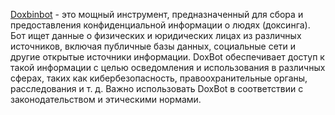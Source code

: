 [Doxbinbot](https://doxbinbot.ru) - это мощный инструмент, предназначенный для сбора и предоставления конфиденциальной информации о людях (доксинга). Бот ищет данные о физических и юридических лицах из различных источников, включая публичные базы данных, социальные сети и другие открытые источники информации. DoxBot обеспечивает доступ к такой информации с целью осведомления и использования в различных сферах, таких как кибербезопасность, правоохранительные органы, расследования и т. д. Важно использовать DoxBot в соответствии с законодательством и этическими нормами.
